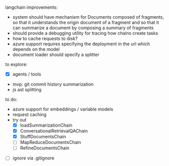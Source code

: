 langchain improvements:
- system should have mechanism for Documents composed of fragments, so that it understands the origin document of a fragment and so that it can summarize a document by composing a summary of fragments
- should provide a debugging utility for tracing how chains create tasks
- how to cache requests to disk?
- azure support requires specifying the deployment in the url which depends on the model
- document loader should specify a splitter

to explore:
- [x] agents / tools
- mvp: git commit history summarization
- js ast splitting

to do:
- azure support for embeddings / variable models
- request caching
- try out
  - [x] loadSummarizationChain
  - [x] ConversationalRetrievalQAChain
  - [x] StuffDocumentsChain
  - [ ] MapReduceDocumentsChain
  - [ ] RefineDocumentsChain
- [ ] ignore via .gitignore